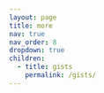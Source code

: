 ```yaml
---
layout: page
title: more
nav: true 
nav_order: 8
dropdown: true 
children:
  - title: gists
    permalink: /gists/
---
```

